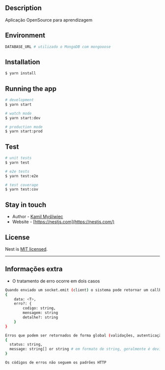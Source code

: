 ## Description

Aplicação OpenSource para aprendizagem

## Environment

```bash
DATABASE_URL # utilizado o MongoDB com mongooose
```

## Installation

```bash
$ yarn install
```

## Running the app

```bash
# development
$ yarn start

# watch mode
$ yarn start:dev

# production mode
$ yarn start:prod
```

## Test

```bash
# unit tests
$ yarn test

# e2e tests
$ yarn test:e2e

# test coverage
$ yarn test:cov
```

## Stay in touch

-   Author - [Kamil Myśliwiec](https://kamilmysliwiec.com)
-   Website - [https://nestjs.com](https://nestjs.com/)

## License

Nest is [MIT licensed](LICENSE).

---

## Informações extra

-   O tratamento de erro ocorre em dois casos

```bash
Quando enviado um socket.emit (client) o sistema pode retornar um callback contendo a resposta de sucess ou error
{
    data: <T>,
    erro?: {
        codigo: string,
        mensagem: string
        detalhe?: string
    }
}
```

```bash
Erros que podem ser retornados de forma global (validações, autenticação, etc) são retornados ao ouvite "exception"
{
  status: string,
  message: string[] or string # em formato de string, geralmente é devido a validações do ValidationPipe
}
```

```bash
Os códigos de erros não seguem os padrões HTTP
```
